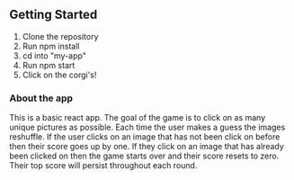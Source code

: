 
## Getting Started

1. Clone the repository
2. Run npm install
3. cd into "my-app"
4. Run npm start
5. Click on the corgi's!

### About the app

This is a basic react app. The goal of the game is to click on as many unique pictures as possible. Each time the user makes a guess the images reshuffle. If the user clicks on an image that has not been click on before then their score goes up by one. If they click on an image that has already been clicked on then the game starts over and their score resets to zero. Their top score will persist throughout each round.

